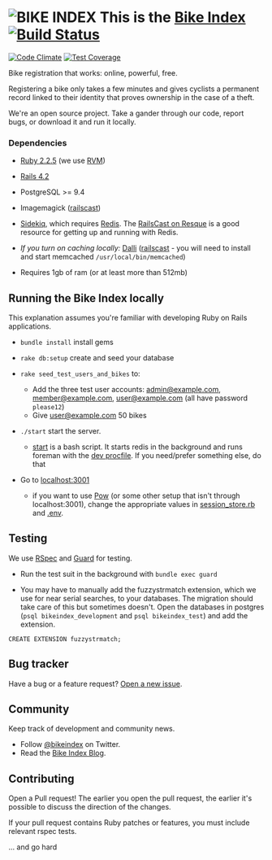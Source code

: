 # ![BIKE INDEX](https://github.com/bikeindex/bike_index/blob/master/bike_index.png?raw=true) This is the [Bike Index](https://www.bikeindex.org) [![Build Status](https://travis-ci.org/bikeindex/bike_index.svg?branch=master)](http://travis-ci.org/bikeindex/bike_index)
[![Code Climate](https://codeclimate.com/github/bikeindex/bike_index/badges/gpa.svg)](https://codeclimate.com/github/bikeindex/bike_index)
[![Test Coverage](https://codeclimate.com/github/bikeindex/bike_index/badges/coverage.svg)](https://codeclimate.com/github/bikeindex/bike_index)

Bike registration that works: online, powerful, free.

Registering a bike only takes a few minutes and gives cyclists a permanent record linked to their identity that proves ownership in the case of a theft.

We're an open source project. Take a gander through our code, report bugs, or download it and run it locally.

### Dependencies

- [Ruby 2.2.5](http://www.ruby-lang.org/en/) (we use [RVM](https://rvm.io/))

- [Rails 4.2](http://rubyonrails.org/)

- PostgreSQL >= 9.4

- Imagemagick ([railscast](http://railscasts.com/episodes/374-image-manipulation?view=asciicast))

- [Sidekiq](https://github.com/mperham/sidekiq), which requires [Redis](http://redis.io/). The [RailsCast on Resque](http://railscasts.com/episodes/271-resque?view=asciicast) is a good resource for getting up and running with Redis.

- *If you turn on caching locally:* [Dalli](https://github.com/mperham/dalli) ([railscast](http://railscasts.com/episodes/380-memcached-dalli?view=asciicast) - you will need to install and start memcached `/usr/local/bin/memcached`)

- Requires 1gb of ram (or at least more than 512mb)


## Running the Bike Index locally

This explanation assumes you're familiar with developing Ruby on Rails applications.

- `bundle install` install gems

- `rake db:setup` create and seed your database

- `rake seed_test_users_and_bikes` to:
  - Add the three test user accounts: admin@example.com, member@example.com, user@example.com (all have password `please12`)
  - Give user@example.com 50 bikes

- `./start` start the server.

  - [start](start) is a bash script. It starts redis in the background and runs foreman with the [dev procfile](Procfile_development). If you need/prefer something else, do that

- Go to [localhost:3001](http://localhost:3001)

  - if you want to use [Pow](http://pow.cx/) (or some other setup that isn't through localhost:3001), change the appropriate values in [session_store.rb](config/initializers/session_store.rb) and [.env](.env).


## Testing
 
We use [RSpec](https://github.com/rspec/rspec) and [Guard](https://github.com/guard/guard) for testing.
    
- Run the test suit in the background with `bundle exec guard`

- You may have to manually add the fuzzystrmatch extension, which we use for near serial searches, to your databases. The migration should take care of this but sometimes doesn't. Open the databases in postgres (`psql bikeindex_development` and `psql bikeindex_test`) and add the extension.
    
```
CREATE EXTENSION fuzzystrmatch;
```


## Bug tracker

Have a bug or a feature request? [Open a new issue](https://github.com/bikeindex/bike_index/issues/new).


## Community

Keep track of development and community news.

- Follow [@bikeindex](http://twitter.com/bikeindex) on Twitter.
- Read the [Bike Index Blog](https://bikeindex.org/blog).

## Contributing

Open a Pull request! The earlier you open the pull request, the earlier it's possible to discuss the direction of the changes.

If your pull request contains Ruby patches or features, you must include relevant rspec tests.



... and go hard